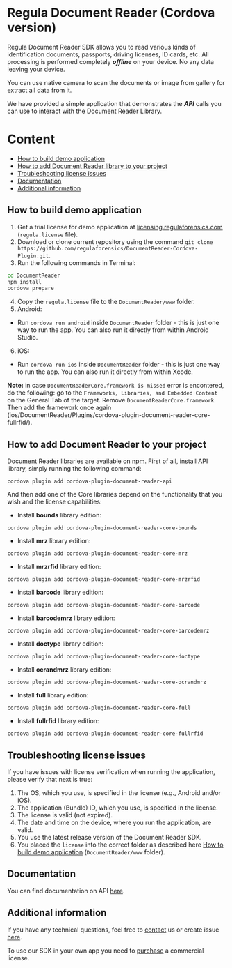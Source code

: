 #  Regula Document Reader (Cordova version)
Regula Document Reader SDK allows you to read various kinds of identification documents, passports, driving licenses, ID cards, etc. All processing is performed completely  _**offline**_  on your device. No any data leaving your device.

You can use native camera to scan the documents or image from gallery for extract all data from it.

We have provided a simple application that demonstrates the  _**API**_  calls you can use to interact with the Document Reader Library.

# Content
* [How to build demo application](#how-to-build-demo-application)
* [How to add Document Reader library to your project](#how-to-add-document-reader-to-your-project)
* [Troubleshooting license issues](#troubleshooting-license-issues)
* [Documentation](#documentation)
* [Additional information](#additional-information)

## How to build demo application
1. Get a trial license for demo application at  [licensing.regulaforensics.com](https://licensing.regulaforensics.com/)  (`regula.license`  file).
2. Download or clone current repository using the command `git clone https://github.com/regulaforensics/DocumentReader-Cordova-Plugin.git`.
3. Run the following commands in Terminal:
```bash
cd DocumentReader
npm install
cordova prepare
```

4. Copy the `regula.license` file to the `DocumentReader/www` folder.
5. Android:
  * Run `cordova run android` inside `DocumentReader` folder - this is just one way to run the app. You can also run it directly from within Android Studio.
6. iOS:
  * Run `cordova run ios` inside `DocumentReader` folder - this is just one way to run the app. You can also run it directly from within Xcode.

**Note:** in case `DocumentReaderCore.framework is missed` error is encontered, do the following: go to the `Frameworks, Libraries, and Embedded Content` on the General Tab of the target. Remove `DocumentReaderCore.framework`. Then add the framework once again (ios/DocumentReader/Plugins/cordova-plugin-document-reader-core-fullrfid/).

## How to add Document Reader to your project
Document Reader libraries are available on [npm](https://www.npmjs.com/~regula).
First of all, install API library, simply running the following command:
```
cordova plugin add cordova-plugin-document-reader-api
```

And then add one of the Core libraries depend on the functionality that you wish and the license capabilities:

* Install **bounds** library edition:
```
cordova plugin add cordova-plugin-document-reader-core-bounds
```

* Install **mrz** library edition:
```
cordova plugin add cordova-plugin-document-reader-core-mrz
```

* Install **mrzrfid** library edition:
```
cordova plugin add cordova-plugin-document-reader-core-mrzrfid
```

* Install **barcode** library edition:
```
cordova plugin add cordova-plugin-document-reader-core-barcode
```

* Install **barcodemrz** library edition:
```
cordova plugin add cordova-plugin-document-reader-core-barcodemrz
```

* Install **doctype** library edition:
```
cordova plugin add cordova-plugin-document-reader-core-doctype
```

* Install **ocrandmrz** library edition:
```
cordova plugin add cordova-plugin-document-reader-core-ocrandmrz
```

* Install **full** library edition:
```
cordova plugin add cordova-plugin-document-reader-core-full
```

* Install **fullrfid** library edition:
```
cordova plugin add cordova-plugin-document-reader-core-fullrfid
```

## Troubleshooting license issues
If you have issues with license verification when running the application, please verify that next is true:
1. The OS, which you use, is specified in the license (e.g., Android and/or iOS).
2. The application (Bundle) ID, which you use, is specified in the license.
3. The license is valid (not expired).
4. The date and time on the device, where you run the application, are valid.
5. You use the latest release version of the Document Reader SDK.
6. You placed the  `license` into the correct folder as described here [How to build demo application](#how-to-build-demo-application) (`DocumentReader/www` folder).

## Documentation
You can find documentation on API [here](https://docs.regulaforensics.com/cordova).

## Additional information
If you have any technical questions, feel free to [contact](mailto:cordova.support@regulaforensics.com) us or create issue [here](https://github.com/regulaforensics/DocumentReader-Cordova-Plugin/issues).

To use our SDK in your own app you need to [purchase](https://pipedrivewebforms.com/form/394a3706041290a04fbd0d18e7d7810f1841159) a commercial license.